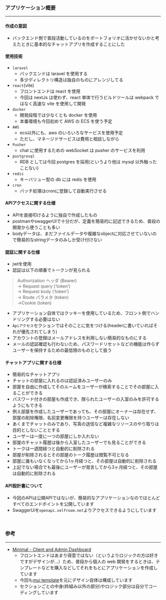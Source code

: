 ### アプリケーション概要

---

#### 作成の意図

- バックエンド側で普段活動しているのをポートフォリオに活かせないかと考えたときに基本的なチャットアプリを作成することにした

#### 使用技術

- `laravel`
  - バックエンドは laravel を使用する
  - 多少ディレクトリ構造は独自のものにアレンジしてる
- `react`(vite)
  - フロントエンドは react を使用
  - 今回は nextJs は使わず、react 単体で行うビルドツールは webpack ではなく高速な vite を使用して開発
- `docker`
  - 開発段階では少なくとも docker を使用
  - 本番環境も今回初めて AWS の ECS を使う予定
- `AWS`
  - ecs以外にも、aws のいろいろなサービスを使用予定
  - ただし、マネージドサービスは費用と相談しながら
- `Pusher`
  - chat に使用するための webSocket は pusher のサービスを利用
- `postgresql`
  - RDB としては今回 postgres を採用(というより他は mysql 以外触ったことない)
- `redis`
  - キーバリュー型の db には redis を使用
- `cron`
  - バッチ処理はcronに登録して自動実行させる 

#### APIアクセスに関する仕様

- APIを直接叩けるように独自で作成したもの
- postmanやswaggerUIで十分だが、定義を簡易的に記述できるため、普段の開発から使うことも多い
- bodyデータは、まだファイルデータや複雑なobjectに対応させていないので簡易的なstringデータのみしか受け付けない

#### 認証に関する仕様

- jwtを使用
- 認証は以下の順番でトークンが見られる
> Authorization ヘッダ (Bearer)\
> -> Request query (‘token’)\
> -> Request body (‘token’)\
> -> Route パラメタ (token)\
> ->Cookie (token)
- アプリケーション自体ではクッキーを使用しているため、フロント側でハンドリングする必要はない
- `Apiアクセス`セクションではそのことに気をつける(headerに書いていればそれが優先されてしまう)
- アカウントの登録はメールアドレスを利用しない簡易的なものにする
- メールの認証確認も行わないため、パスワードリセットなどの機能は作らずユーザーを保持するための最低限のものとして扱う

#### チャットアプリに関する仕様

- 簡易的なチャットアプリ
- チャットの部屋に入れるのは認証済みユーザーのみ
- 部屋を自由に作成してそのルームをユーザーが検索することでその部屋に入ることができる
- パスワード付きの部屋も作成でき、限られたユーザーの入室のみを許可するようにもできる
- 例え部屋を作成したユーザーであっても、その部屋にオーナーは存在せず、部屋の削除権限、名前変更権限を持つユーザーは存在しない
- あくまでチャットのみであり、写真の送信など複雑なリソースのやり取りは目的としないこととする
- ユーザーは一度に一つの部屋にしか入れない
- 部屋のチャット履歴は後から入室したユーザーでも見ることができる
- トークは一週間経つと自動的に削除される
- 部屋が削除されるとその部屋のトーク履歴は閲覧不可となる
- 部屋に誰もいなくなってから1ヶ月経つと、その部屋は自動的に削除される
- 上記でない場合でも最後にユーザーが発言してから3ヶ月経つと、その部屋は自動的に削除される

#### API設計書について

- 今回のAPIは公開APIではないが、簡易的なアプリケーションなのでほとんどすべてのエンドポイントを公開しています
- SwaggerUiを`openapi.selfroom.net`よりアクセスできるようにしています

<br>

### 参考

---

- [Minimal - Client and Admin Dashboard](https://minimals.cc/)
  - フロントエンドはあまり得意ではない（というよりロジックの方は好きですがデザインが...）ため、普段から個人の web 開発をするときは、テンプレートなどを購入などしてそれをもとにアプリケーションを作成しています
  - 今回も[mui template](https://mui.com/store/items/minimal-dashboard/)を元にデザイン自体は構成しています
  - セクションごとの中身(枠組み以外の部分)やロジック部分は自分でコーディングしています


